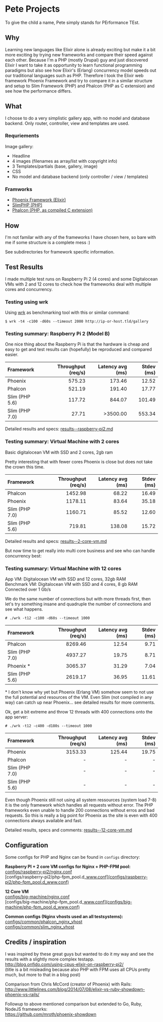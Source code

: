 # Pete Projects #

To give the child a name, Pete simply stands for PErformance TEst. 

## Why ##
Learning new languages like Elixir alone is already exciting but make it a bit more exciting by trying new frameworks and compare their speed against each other.
Because I'm a PHP (mostly Drupal) guy and just discovered Elixir I want to take it as opportunity to learn functional programming paradigms but also see how Elixir's (Erlang) concurrency model speeds out our traditional languages such as PHP. Therefore I took the Elixir web framework Phoenix Framework and try to compare it in a similar structure and setup to Slim Framework (PHP) and Phalcon (PHP as C extension) and see how the performance differs.

## What ##
I choose to do a very simplistic gallery app, with no model and database backend. 
Only router, controller, view and templates are used.

### Requriements ###
Image gallery:       
- Headline    
- 4 images (filenames as array/list with copyright info)    
- 3 Templates/partials (base, gallery, image)    
- CSS    
- No model and database backend (only controller / view / templates)    

### Framworks ###
- [Phoenix Framework (Elixir)](http://www.phoenixframework.org/)    
- [SlimPHP (PHP)](http://www.slimframework.com/)    
- [Phalcon (PHP, as compiled C extension)](https://phalconphp.com/en)    


## How ##
I'm not familar with any of the frameworks I have chosen here, so bare with me if some structure is a complete mess :)

See subdirectories for framework specific information.

## Test Results ##
I made multiple test runs on Raspberry Pi 2 (4 cores) and some Digitalocean VMs 
with 2 and 12 cores to check how the frameworks deal with multiple cores and concurrency.

### Testing using wrk ###
Using [wrk](https://github.com/wg/wrk) as benchmarking tool with this or similar command:    
```
$ wrk -t4 -c100 -d60s --timeout 2000 http://ip-or-host.tld/gallery
```

### Testing summary: Raspberry Pi 2 (Model B) ###
One nice thing about the Raspberry Pi is that the hardware is cheap and easy to 
get and test results can (hopefully) be reproduced and compared easier.           

| Framework      | Throughput (req/s) | Latency avg (ms) |     Stdev (ms) |
| :------------- | -----------------: | ---------------: | -------------: |
| Phoenix        |            575.23  |          173.46  |         12.52  |
| Phalcon        |            521.19  |          191.40  |         17.77  |
| Slim (PHP 5.6) |            117.72  |          844.07  |        101.49  |
| Slim (PHP 7.0) |             27.71  |        >3500.00  |        553.34  |

Detailed results and specs: [results--raspberry-pi2.md](results--raspberry-pi2.md)

### Testing summary: Virtual Machine with 2 cores ###
Basic digitalocean VM with SSD and 2 cores, 2gb ram          

Pretty interesting that with fewer cores Phoenix is close but does not take the 
crown this time. 

| Framework      | Throughput (req/s) | Latency avg (ms) |     Stdev (ms) |
| :------------- | -----------------: | ---------------: | -------------: |
| Phalcon        |           1452.98  |           68.22  |         16.49  |
| Phoenix        |           1178.11  |           83.64  |         35.18  |
| Slim (PHP 7.0) |           1160.71  |           85.52  |         12.60  |
| Slim (PHP 5.6) |            719.81  |          138.08  |         15.72  |

Detailed results and specs: [results--2-core-vm.md](results--2-core-vm.md)

But now time to get really into multi core business and see who can handle concurrency best:

### Testing summary: Virtual Machine with 12 cores ###
App VM: Digitalocean VM with SSD and 12 cores, 32gb RAM     
Benchmark VM: Digitalocean VM with SSD and 4 cores, 8 gb RAM
Connected over 1 Gb/s

We do the same number of connections but with more threads first, then let's try
something insane and quadruple the number of connections and see what happens.

```
# ./wrk -t12 -c100 -d60s --timeout 1000   
```
| Framework      | Throughput (req/s) | Latency avg (ms) |     Stdev (ms) |
| :------------- | -----------------: | ---------------: | -------------: |
| Phalcon        |           8269.46  |           12.54  |          9.71  |
| Slim (PHP 7.0) |           4937.27  |           19.75  |          8.71  |
| Phoenix *      |           3065.37  |           31.29  |          7.04  |
| Slim (PHP 5.6) |           2619.17  |           36.95  |         11.61  |

\* I don't know why yet but Phoenix (Erlang VM) somehow seem to not use the full potential 
and resources of the VM. Even Slim (not compiled in any way) can catch up near Phoenix... see detailed results for more comments.
   
   
Ok, get a bit extreme and throw 12 threads with 400 connections onto the app server:   
```
# ./wrk -t12 -c400 -d180s --timeout 1000   
```
| Framework      | Throughput (req/s) | Latency avg (ms) |     Stdev (ms) |
| :------------- | -----------------: | ---------------: | -------------: |
| Phoenix        |           3153.33  |          125.44  |         19.75  |
| Phalcon        |                 -  |               -  |             -  |
| Slim (PHP 7.0) |                 -  |               -  |             -  |
| Slim (PHP 5.6) |                 -  |               -  |             -  |

Even though Phoenix still not using all system ressources (system load 7-8) it is the
only framework which handles all requests without error. The PHP frameworks even unable
to handle 200 connections without erros and bad requests. So this is really a big point for
Phoenix as the site is even with 400 connections always available and fast.

Detailed results, specs and comments: [results--12-core-vm.md](results--12-core-vm.md)


## Configuration ##
Some configs for PHP and Nginx can be found in ```configs``` directory:    

**Raspberry PI + 2 core VM configs for Nginx + PHP-FPM pool:**    
[configs/raspberry-pi2/nginx.conf](configs/raspberry-pi2/nginx.conf)      
[configs/raspberry-pi2/php-fpm_pool.d_www.conf](configs/raspberry-pi2/php-fpm_pool.d_www.conf)     

**12 Core VM**    
[configs/big-machine/nginx.conf](configs/big-machine/nginx.conf)      
[configs/big-machine/php-fpm_pool.d_www.conf](configs/big-machine/php-fpm_pool.d_www.conf)    

**Common configs (Nginx vhosts used an all testsystems):**     
[configs/common/phalcon_nginx_vhost](configs/common/phalcon_nginx_vhost)        
[configs/common/slim_nginx_vhost](configs/common/slim_nginx_vhost)   

## Credits / inspiration  
I was inspired by these great guys but wanted to do it my way and see the results with a slightly more complex testapp.    
http://blog.onfido.com/using-cpus-elixir-on-raspberry-pi2/    
(title is a bit misleading because also PHP with FPM uses all CPUs pretty much, but more to that in a blog post)   
 
Comparison from Chris McCord (creator of Phoenix) with Rails:     
http://www.littlelines.com/blog/2014/07/08/elixir-vs-ruby-showdown-phoenix-vs-rails/    

Followup to above mentioned comparison but extended to Go, Ruby, NodeJS frameworks:   
https://github.com/mroth/phoenix-showdown      
